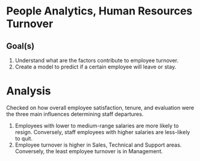 # People Analytics, Human Resources Turnover

## Goal(s)
1. Understand what are the factors contribute to employee turnover. 
2. Create a model to predict if a certain employee will leave or stay.

# Analysis
Checked on how overall employee satisfaction, tenure, and evaluation were the three main influences determining staff departures.

1. Employees with lower to medium-range salaries are more likely to resign. Conversely, staff employees with higher salaries are less-likely to quit.
2. Employee turnover is higher in Sales, Technical and Support areas. Conversely, the least employee turnover is in Management.
